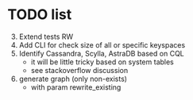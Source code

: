  # TODO list
 

3. Extend tests RW
4. Add CLI for check size of all or specific keyspaces
5. Identify Cassandra, Scylla, AstraDB based on CQL
   - it will be little tricky based on system tables
   - see stackoverflow discussion
6. generate graph (only non-exists)
   - with param rewrite_existing



